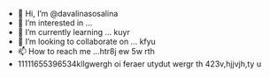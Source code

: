 - 👋 Hi, I’m @davalinasosalina
- 👀 I’m interested in ...
- 🌱 I’m currently learning ... kuyr
- 💞️ I’m looking to collaborate on ... kfyu
- 📫 How to reach me ...htr8j ew 5w rth
- 11111655396534kllgwergh oi feraer utydut wergr th
423v,hjjvjh,ty u
<!---ertu
davalinasosalina/davalinasosalina is a ✨ special ✨ repository because its `README.md` (this file) appears on your GitHub profile.
You can click the Preview link to take a look at your changes.
--->
